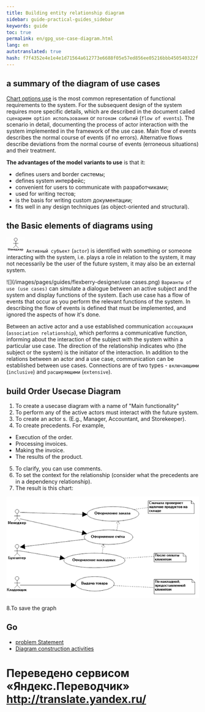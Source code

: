 ```yaml
---
title: Building entity relationship diagram
sidebar: guide-practical-guides_sidebar
keywords: guide
toc: true
permalink: en/gpg_use-case-diagram.html
lang: en 
autotranslated: true 
hash: f7f4352e4e1e4e1d71564a612773e6688f05e57ed856ee05216bbb450540322f
---
```


## a summary of the diagram of use cases

[Chart options use](fd_use-case-diagram.html) is the most common representation of functional requirements to the system. For the subsequent design of the system requires more specific details, which are described in the document called `сценарием option использования` or `потоком событий` (`flow of events`). The scenario in detail, documenting the process of actor interaction with the system implemented in the framework of the use case. Main flow of events describes the normal course of events (if no errors). Alternative flows describe deviations from the normal course of events (erroneous situations) and their treatment.

__The advantages of the model variants to use__ is that it:

* defines users and border системы;
* defines system интерфейс;
* convenient for users to communicate with разработчиками;
* used for writing тестов;
* is the basis for writing custom документации;
* fits well in any design techniques (as object-oriented and structural).

## the Basic elements of diagrams using

![](/images/pages/guides/flexberry-designer/actor.png) `Активный субъект` (`actor`) is identified with something or someone interacting with the system, i.e. plays a role in relation to the system, it may not necessarily be the user of the future system, it may also be an external system.

![](/images/pages/guides/flexberry-designer/use cases.png) `Варианты of use (use cases)` can simulate a dialogue between an active subject and the system and display functions of the system. Each use case has a flow of events that occur as you perform the relevant functions of the system. In describing the flow of events is defined that must be implemented, and ignored the aspects of how it's done.

Between an active actor and a use established communication `ассоциация` (`association relationship`), which performs a communicative function, informing about the interaction of the subject with the system within a particular use case. The direction of the relationship indicates who (the subject or the system) is the initiator of the interaction. 
In addition to the relations between an actor and a use case, communication can be established between use cases. Connections are of two types - `включающими` (`inclusive`) and `расширяющими` (`extensive`).

## build Order Usecase Diagram

1. To create a usecase diagram with a name of "Main functionality"
2. To perform any of the active actors must interact with the future system.
3. To create an actor s. (E.g., Manager, Accountant, and Storekeeper).
4. To create precedents. For example,
* Execution of the order.
* Processing invoices.
* Making the invoice.
* The results of the product.
5. To clarify, you can use comments.
6. To set the context for the relationship (consider what the precedents are in a dependency relationship).
7. The result is this chart:

![](/images/pages/guides/flexberry-designer/use-case-diagram.png)

8.To save the graph

## Go

* <i class="fa fa-arrow-left" aria-hidden="true"></i> [problem Statement](gpg_formulation-problem.html)
* [Diagram construction activities](gpg_activity-diagram.html) <i class="fa fa-arrow-right" aria-hidden="true"></i>



 # Переведено сервисом «Яндекс.Переводчик» http://translate.yandex.ru/